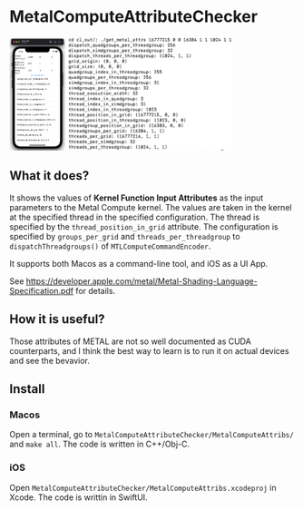 # MetalComputeAttributeChecker

<a href="screenshot_ios.png"> <img src="screenshot_ios.png" height="200"></a>
<a href="screenshot_ios.png"> <img src="screenshot_macos.png" height="200"></a>

## What it does?
It shows the values of **Kernel Function Input Attributes** as the input parameters to the Metal Compute kernel.
The values are taken in the kernel at the specified thread in the specified configuration.
The thread is specified by the `thread_position_in_grid` attribute.
The configuration is specified by `groups_per_grid` and `threads_per_threadgroup` to 
`dispatchThreadgroups()` of `MTLComputeCommandEncoder`.

It supports both Macos as a command-line tool, and iOS as a UI App.

See https://developer.apple.com/metal/Metal-Shading-Language-Specification.pdf for details.

## How it is useful?
Those attributes of METAL are not so well documented as CUDA counterparts, and I think the best way to learn is to run it on actual devices and see the bevavior.

## Install
### Macos
Open a terminal, go to `MetalComputeAttributeChecker/MetalComputeAttribs/` and `make all`.
The code is written in C++/Obj-C.


### iOS
Open `MetalComputeAttributeChecker/MetalComputeAttribs.xcodeproj` in Xcode.
The code is writtin in SwiftUI.

